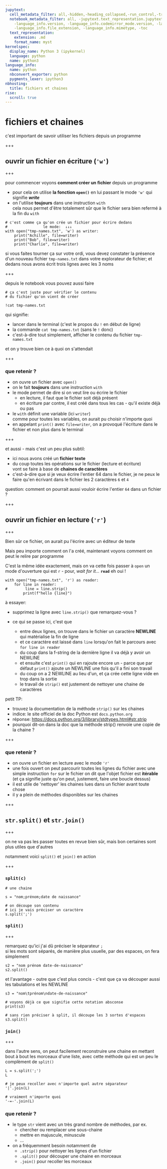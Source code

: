 ```yaml
---
jupytext:
  cell_metadata_filter: all,-hidden,-heading_collapsed,-run_control,-trusted
  notebook_metadata_filter: all, -jupytext.text_representation.jupytext_version, -jupytext.text_representation.format_version,
    -language_info.version, -language_info.codemirror_mode.version, -language_info.codemirror_mode,
    -language_info.file_extension, -language_info.mimetype, -toc
  text_representation:
    extension: .md
    format_name: myst
kernelspec:
  display_name: Python 3 (ipykernel)
  language: python
  name: python3
language_info:
  name: python
  nbconvert_exporter: python
  pygments_lexer: ipython3
nbhosting:
  title: fichiers et chaines
rise:
  scroll: true
---
```


# fichiers et chaines

c'est important de savoir utiliser les fichiers depuis un programme

+++

## ouvrir un fichier en écriture (`'w'`)

+++

pour commencer voyons **comment créer un fichier** depuis un programme  
* pour cela on utilise **la fonction `open()`** en lui passant le mode `'w'` qui signifie ***write***
* on l'utilise **toujours** dans une instruction `with`  
  cela nous permet d'être totalement sûr que le fichier sera bien refermé à la fin du `with`

```{code-cell} ipython3
# c'est comme ça qu'on crée un fichier pour écrire dedans
#                le mode:  ↓↓↓
with open("tmp-names.txt", 'w') as writer:
    print("Achille", file=writer)
    print("Bob", file=writer)
    print("Charlie", file=writer)
```

si vous faites tourner ça sur votre ordi, vous devez constater la présence d'un nouveau fichier `tmp-names.txt` dans votre explorateur de fichier; et dedans nous avons écrit trois lignes avec les 3 noms

+++

depuis le notebook vous pouvez aussi faire

```{code-cell} ipython3
# ça c'est juste pour vérifier le contenu
# du fichier qu'on vient de créer

!cat tmp-names.txt
```

qui signifie:
* lancer dans le terminal (c'est le propos du `!` en début de ligne)
* la commande `cat tmp-names.txt` (sans le `!` donc)
* c'est-à-dire tout simplement, afficher le contenu du fichier `tmp-names.txt`

et on y trouve bien ce à quoi on s'attendait

+++

### que retenir ?

* on ouvre un fichier avec `open()`
* on le fait **toujours** dans une instruction `with`
* le mode permet de dire si on veut lire ou écrire le fichier
  * en lecture, il faut que le fichier soit déjà présent
  * en écriture par contre, il est créé dans tous les cas - qu'il existe déjà ou pas
* le `with` définit une variable (ici `writer`)  
  comme pour toutes les variables, on aurait pu choisir n'importe quoi
* en appelant `print()` avec `file=writer`, on a provoqué l'écriture dans le fichier et non plus dans le terminal

+++

et aussi - mais c'est un peu plus subtil:

* ici nous avons créé un **fichier texte**
* du coup toutes les opérations sur le fichier (lecture et écriture)  
  vont se faire à base de **chaines de caractères**
* c'est-à-dire que si je veux écrire l'entier 64 dans le fichier,
  je ne peux le faire qu'en écrivant dans le fichier les 2 caractères `6` et `4`

question: comment on pourrait aussi vouloir écrire l'entier `64` dans un fichier ?

+++

## ouvrir un fichier en lecture (`'r'`)

+++

Bien sûr ce fichier, on aurait pu l'écrire avec un éditeur de texte

Mais peu importe comment on l'a créé, maintenant voyons comment on peut le relire par programme

C'est la même idée exactement, mais on va cette fois passer à `open` un mode d'ouverture qui est `r` - pour, *wait for it...* **`read`** eh oui !

```{code-cell} ipython3
with open("tmp-names.txt", 'r') as reader:
    for line in reader:
#        line = line.strip()
        print(f"hello {line}")
```

à essayer:

* supprimez la ligne avec `line.strip()`
  que remarquez-vous ?  
  
* ce qui se passe ici, c'est que
  * entre deux lignes, on trouve dans le fichier un caractère **NEWLINE** qui matérialise la fin de ligne
  * et ce caractère est laissé dans `line` lorsqu'on fait le parcours avec `for line in reader`
  * du coup dans la f-string de la dernière ligne il va déjà y avoir un NEWLINE
  * et ensuite c'est `print()` qui en rajoute encore un - parce que par défaut `print()` ajoute un NEWLINE une fois qu'il a fini son travail
  * du coup on a 2 NEWLINE au lieu d'un, et ça crée cette ligne vide en trop dans la sortie
  * le travail de `strip()` est justement de nettoyer une chaine de caractères
  
petit TP:

* trouvez la documentation de la méthode `strip()` sur les chaines
* indice: le site officiel de la doc Python est `docs.python.org`
* réponse: https://docs.python.org/3/library/stdtypes.html#str.strip
* pourquoi dit-on dans la doc que la méthode strip() renvoie une copie de la chaine ?

+++

### que retenir ?

* on ouvre un fichier en lecture avec le mode `'r'`
* une fois ouvert on peut parcourir toutes les lignes du fichier avec une simple instruction `for` sur le fichier
  on dit que l'objet fichier est **itérable** (et ça signifie juste qu'on peut, justement, faire une boucle dessus)
* il est utile de 'nettoyer' les chaines lues dans un fichier avant toute chose
* il y a plein de méthodes disponibles sur les chaines

+++

## `str.split()` et `str.join()`

+++

on ne va pas les passer toutes en revue bien sûr, mais bon certaines sont plus utiles que d'autres

notamment voici `split()` et `join()` en action

+++

### `split(c)`

```{code-cell} ipython3
# une chaine 

s = "nom;prénom;date de naissance"
```

```{code-cell} ipython3
# on découpe son contenu
# ici je vais préciser un caractère
s.split(';')
```

### `split()`

+++

remarquez qu'ici j'ai dû préciser le séparateur `;`  
si les mots sont séparés, de manière plus usuelle, par des espaces, on fera simplement

```{code-cell} ipython3
s2 = "nom prénom date-de-naissance"
s2.split()
```

et l'avantage - outre que c'est plus concis - c'est que ça va découper aussi les tabulations et les NEWLINE

```{code-cell} ipython3
s3 = "nom\tprénom\ndate-de-naissance"

# voyons déjà ce que signifie cette notation absconse
print(s3)
```

```{code-cell} ipython3
# sans rien préciser à split, il découpe les 3 sortes d'espaces
s3.split()
```

### `join()`

+++

dans l'autre sens, on peut facilement reconstruire une chaine en mettant bout à bout les morceaux d'une liste, avec cette méthode qui est un peu le complèment de `split()`

```{code-cell} ipython3
L = s.split(';')
L
```

```{code-cell} ipython3
# je peux recoller avec n'importe quel autre séparateur
'|'.join(L)
```

```{code-cell} ipython3
# vraiment n'importe quoi
'-=-'.join(L)
```

### que retenir ?

* le type `str` vient avec un très grand nombre de méthodes, par ex.  
  * chercher ou remplacer une sous-chaine
  * mettre en majuscule, minuscule
  * ...
* on a fréquemment besoin notamment de 
  * `.strip()` pour nettoyer les lignes d'un fichier
  * `.split()` pour découper une chaine en morceaux
  * `.join()` pour recoller les morceaux

